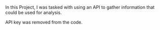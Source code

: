 In this Project, I was tasked with using an API to gather information that could be used for analysis.

API key was removed from the code.
